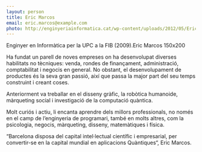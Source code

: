 ```yaml
---
layout: person
title: Eric Marcos
email: eric.marcos@example.com
photo: http://enginyeriainformatica.cat/wp-content/uploads/2012/05/Eric-Marcos-150x200.jpg
---
```

Enginyer en Informàtica per la UPC a la FIB (2009).Eric Marcos 150x200

Ha fundat un parell de noves empreses on ha desenvolupat diverses habilitats no tècniques: venda, rondes de finançament, administració, comptabilitat i negocis en general. No obstant, el desenvolupament de productes és la seva gran passió, així que passa la major part del seu temps construint i creant coses.

Anteriorment va treballar en el disseny gràfic, la robòtica humanoide, màrqueting social i investigació de la computació quàntica.

Molt curiós i actiu, li encanta aprendre dels millors professionals, no només en el camp de l’enginyeria de programari, també en molts altres, com la psicologia, negocis, màrqueting, disseny, matemàtiques i física.

“Barcelona disposa del capital intel·lectual científic i empresarial, per convertir-se en la capital mundial en aplicacions Quàntiques“, Eric Marcos.
